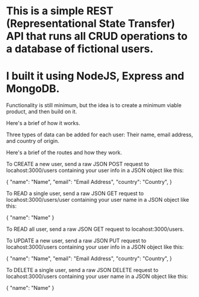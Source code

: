 # This is a simple REST (Representational State Transfer) API that runs all CRUD operations to a database of fictional users.

# I built it using NodeJS, Express and MongoDB.

Functionality is still minimum, but the idea is to create a minimum viable product, and then build on it.

Here's a brief of how it works.

Three types of data can be added for each user: Their name, email address, and country of origin.



Here's a brief of the routes and how they work.


To CREATE a new user, send a raw JSON POST request to locahost:3000/users containing your user info in a JSON object like this:

{
    "name": "Name",
    "email": "Email Address",
    "country": "Country",
}


To READ a single user, send a raw JSON GET request to locahost:3000/users/user containing your user name in a JSON object like this:

{
    "name": "Name"
}


To READ all user, send a raw JSON GET request to locahost:3000/users.



To UPDATE a new user, send a raw JSON PUT request to locahost:3000/users containing your user info in a JSON object like this:

{
    "name": "Name",
    "email": "Email Address",
    "country": "Country",
}



To DELETE a single user, send a raw JSON DELETE request to locahost:3000/users containing your user name in a JSON object like this:

{
    "name": "Name"
}